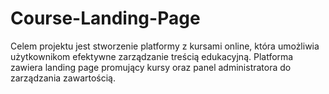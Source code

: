 # Course-Landing-Page
Celem projektu jest stworzenie platformy z kursami online, która umożliwia użytkownikom efektywne zarządzanie treścią edukacyjną. Platforma zawiera landing page promujący kursy oraz panel administratora do zarządzania zawartością.
